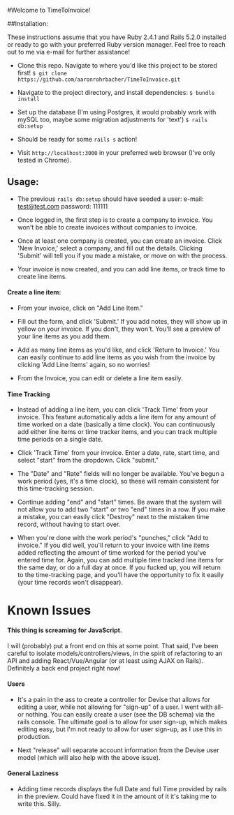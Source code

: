 #Welcome to TimeToInvoice!

##Installation:

These instructions assume that you have Ruby 2.4.1 and Rails 5.2.0 installed or ready to go with your preferred Ruby version manager. Feel free to reach out to me via e-mail for further assistance!

* Clone this repo. Navigate to where you'd like this project to be stored first!
`$ git clone https://github.com/aaronrohrbacher/TimeToInvoice.git`

* Navigate to the project directory, and install dependencies:
`$ bundle install`

* Set up the database (I'm using Postgres, it would probably work with mySQL too, maybe some migration adjustments for 'text')
`$ rails db:setup`

* Should be ready for some `rails s` action!

* Visit `http://localhost:3000` in your preferred web browser (I've only tested in Chrome).

## Usage:

* The previous `rails db:setup` should have seeded a user:
e-mail: test@test.com
password: 111111

* Once logged in, the first step is to create a company to invoice. You won't be able to create invoices without companies to invoice.

* Once at least one company is created, you can create an invoice. Click 'New Invoice,' select a company, and fill out the details. Clicking 'Submit' will tell you if you made a mistake, or move on with the process.

* Your invoice is now created, and you can add line items, or track time to create line items.

#### Create a line item:

* From your invoice, click on "Add Line Item."

* Fill out the form, and click 'Submit.' If you add notes, they will show up in yellow on your invoice. If you don't, they won't. You'll see a preview of your line items as you add them.

* Add as many line items as you'd like, and click 'Return to Invoice.' You can easily continue to add line items as you wish from the invoice by clicking 'Add Line Items' again, so no worries!

* From the Invoice, you can edit or delete a line item easily.

#### Time Tracking

* Instead of adding a line item, you can click 'Track Time' from your invoice. This feature automatically adds a line item for any amount of time worked on a date (basically a time clock). You can continuously add either line items or time tracker items, and you can track multiple time periods on a single date.

* Click 'Track Time' from your invoice. Enter a date, rate, start time, and select "start" from the dropdown. Click "submit."

* The "Date" and "Rate" fields will no longer be available. You've begun a work period (yes, it's a time clock), so these will remain consistent for this time-tracking session.

* Continue adding "end" and "start" times. Be aware that the system will not allow you to add two "start" or two "end" times in a row. If you make a mistake, you can easily click "Destroy" next to the mistaken time record, without having to start over.

* When you're done with the work period's "punches," click "Add to invoice." If you did well, you'll return to your invoice with line items added reflecting the amount of time worked for the period you've entered time for. Again, you can add multiple time tracked line items for the same day, or do a full day at once. If you fucked up, you will return to the time-tracking page, and you'll have the opportunity to fix it easily (your time records won't disappear).

# Known Issues

#### This thing is screaming for JavaScript.
I will (probably) put a front end on this at some point. That said, I've been careful to isolate models/controllers/views, in the spirit of refactoring to an API and adding React/Vue/Angular (or at least using AJAX on Rails). Definitely a back end project right now!

#### Users
* It's a pain in the ass to create a controller for Devise that allows for editing a user, while not allowing for "sign-up" of a user. I went with all-or nothing. You can easily create a user (see the DB schema) via the rails console. The ultimate goal is to allow for user sign-up, which makes editing easy, but I'm not ready to allow for user sign-up, as I use this in production.

* Next "release" will separate account information from the Devise user model (which will also help with the above issue).

#### General Laziness
* Adding time records displays the full Date and full Time provided by rails in the preview. Could have fixed it in the amount of it it's taking me to write this. Silly.
